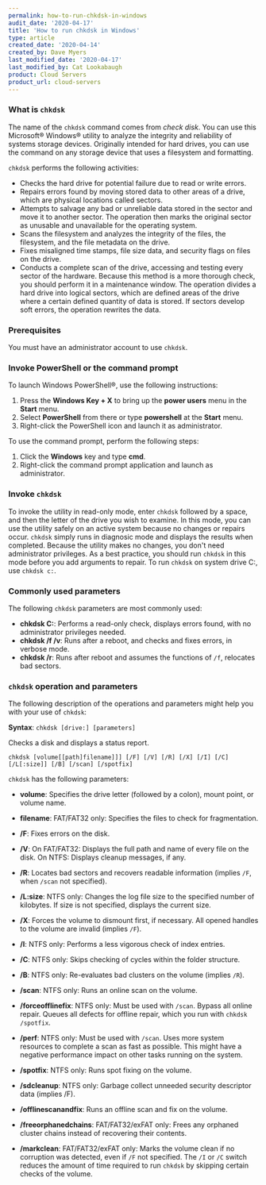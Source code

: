 ```yaml
---
permalink: how-to-run-chkdsk-in-windows
audit_date: '2020-04-17'
title: 'How to run chkdsk in Windows'
type: article
created_date: '2020-04-14'
created_by: Dave Myers
last_modified_date: '2020-04-17'
last_modified_by: Cat Lookabaugh
product: Cloud Servers
product_url: cloud-servers
---
```


### What is `chkdsk`

The name of the `chkdsk` command comes from _check disk_. You can use this Microsoft&reg; Windows&reg; utility
to analyze the integrity and reliability of systems storage devices. Originally intended for hard drives,
you can use the command on any storage device that uses a filesystem and formatting. 

`chkdsk` performs the following activities:

- Checks the hard drive for potential failure due to read or write errors. 
- Repairs errors found by moving stored data to other areas of a drive, which are physical locations
  called sectors. 
- Attempts to salvage any bad or unreliable data stored in the sector and move it to another sector. The
  operation then marks the original sector as unusable and unavailable for the operating system.
- Scans the filesystem and analyzes the integrity of the files, the filesystem, and the file metadata on the drive.
- Fixes misaligned time stamps, file size data, and security flags on files on the drive.
- Conducts a complete scan of the drive, accessing and testing every sector of the hardware. Because this method
  is a more thorough check, you should perform it in a maintenance window. The operation divides a hard drive
  into logical sectors, which are defined areas of the drive where a certain defined quantity of data is stored.
  If sectors develop soft errors, the operation rewrites the data.

### Prerequisites

You must have an administrator account to use `chkdsk`.

### Invoke PowerShell or the command prompt

To launch Windows PowerShell&reg;, use the following instructions:

1. Press the **Windows Key + X** to bring up the **power users** menu in the **Start** menu. 
2. Select **PowerShell** from there or type **powershell** at the **Start** menu.
3. Right-click the PowerShell icon and launch it as administrator. 

To use the command prompt, perform the following steps:

1. Click the **Windows** key and type **cmd**.
2. Right-click the command prompt application and launch as administrator. 

### Invoke `chkdsk`

To invoke the utility in read-only mode, enter `chkdsk` followed by a space, and then the letter of the
drive you wish to examine. In this mode, you can use the utility safely on an active system because no
changes or repairs occur. `chkdsk` simply runs in diagnosic mode and displays the results when completed.
Because the utility makes no changes, you don't need administrator privileges. As a best practice, you
should run `chkdsk` in this mode before you add arguments to repair. To run `chkdsk` on system drive C:,
use `chkdsk c:`. 

### Commonly used parameters

The following `chkdsk` parameters are most commonly used:

-  **chkdsk C:**: Performs a read-only check, displays errors found, with no administrator privileges needed.
-  **chkdsk /f /v**: Runs after a reboot, and checks and fixes errors, in verbose mode.
-  **chkdsk /r**: Runs after reboot and assumes the functions of `/f`, relocates bad sectors.

### `chkdsk` operation and parameters

The following description of the operations and parameters might help you with your use of `chkdsk`:

**Syntax**: `chkdsk [drive:] [parameters]`

Checks a disk and displays a status report.

`chkdsk [volume[[path]filename]]] [/F] [/V] [/R] [/X] [/I] [/C] [/L[:size]] [/B] [/scan] [/spotfix]`

`chkdsk` has the following parameters:

- **volume**: Specifies the drive letter (followed by a colon), mount point, or volume name.

- **filename**: FAT/FAT32 only: Specifies the files to check for fragmentation.

- **/F**: Fixes errors on the disk.

- **/V**: On FAT/FAT32: Displays the full path and name of every file on the disk.
          On NTFS: Displays cleanup messages, if any.
                        
- **/R**: Locates bad sectors and recovers readable information (implies `/F`, when `/scan` not specified).

- **/L:size**: NTFS only:  Changes the log file size to the specified number of kilobytes.  If size is not
               specified, displays the current size.
                        
- **/X**: Forces the volume to dismount first, if necessary. All opened handles to the volume are invalid (implies `/F`).
                        
- **/I**: NTFS only: Performs a less vigorous check of index entries.

- **/C**: NTFS only: Skips checking of cycles within the folder structure.

- **/B**: NTFS only: Re-evaluates bad clusters on the volume (implies `/R`).

- **/scan**: NTFS only: Runs an online scan on the volume.

- **/forceofflinefix**: NTFS only: Must be used with `/scan`. Bypass all online repair. Queues all defects
                        for offline repair, which you run with `chkdsk /spotfix`.
                        
- **/perf**: NTFS only: Must be used with `/scan`. Uses more system resources to complete a scan as
             fast as possible. This might have a negative performance impact on other tasks running on the system.
                        
- **/spotfix**: NTFS only: Runs spot fixing on the volume.

- **/sdcleanup**: NTFS only: Garbage collect unneeded security descriptor data (implies /F).

- **/offlinescanandfix**: Runs an offline scan and fix on the volume.

- **/freeorphanedchains**: FAT/FAT32/exFAT only: Frees any orphaned cluster chains instead of recovering their contents.

- **/markclean**: FAT/FAT32/exFAT only: Marks the volume clean if no corruption was detected, even if `/F` not specified.
                  The `/I` or `/C` switch reduces the amount of time required to run `chkdsk` by skipping certain checks
                  of the volume.
